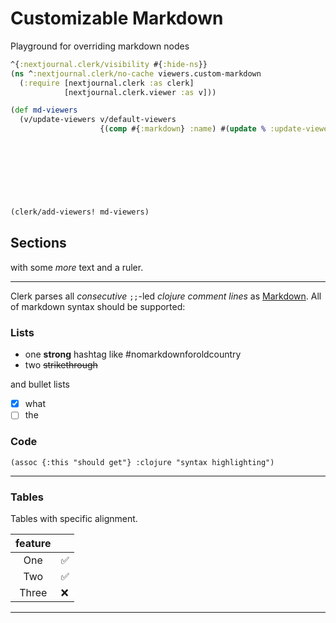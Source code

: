 # Customizable Markdown

Playground for overriding markdown nodes

```clojure
^{:nextjournal.clerk/visibility #{:hide-ns}}
(ns ^:nextjournal.clerk/no-cache viewers.custom-markdown
  (:require [nextjournal.clerk :as clerk]
            [nextjournal.clerk.viewer :as v]))
```

```clojure
(def md-viewers
  (v/update-viewers v/default-viewers
                    {(comp #{:markdown} :name) #(update % :update-viewers-fn (fn [old-fn]
                                                                               (fn [viewers]
                                                                                 (v/add-viewers (old-fn viewers) [{:name :nextjournal.markdown/text 
                                                                                                                   :transform-fn (v/into-markup [:span {:style {:color "#64748b"}}])}
                                                                                                                  {:name :nextjournal.markdown/ruler
                                                                                                                   :transform-fn (constantly 
                                                                                                                                  (v/html [:div {:style {:width "100%" :height "80px" :background-position "center" :background-size "cover"
                                                                                                                                                         :background-image "url(https://www.maxpixel.net/static/photo/1x/Ornamental-Separator-Decorative-Line-Art-Divider-4715969.png)"}}]))}]))))}))
```

```clojure
(clerk/add-viewers! md-viewers)
```

## Sections

with some _more_ text and a ruler.

---

Clerk parses all _consecutive_ `;;`-led _clojure comment lines_ as [Markdown](https://daringfireball.net/projects/markdown). All of markdown syntax should be supported:

### Lists

- one **strong** hashtag like #nomarkdownforoldcountry
- two ~~strikethrough~~

and bullet lists

- [x] what 
- [ ] the

### Code

    (assoc {:this "should get"} :clojure "syntax highlighting")

---

### Tables

Tables with specific alignment.

| feature |    |
|:-------:|:---|
|   One   |✅  |
|   Two   |✅  |
|  Three  |❌  |

---
